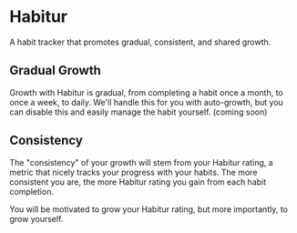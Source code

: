 # Habitur

A habit tracker that promotes gradual, consistent, and shared growth.

## Gradual Growth

Growth with Habitur is gradual, from completing a habit once a month, to once a week, to daily. We'll handle this for you with auto-growth, but you can disable this and easily manage the habit yourself. (coming soon)

## Consistency

The "consistency" of your growth will stem from your Habitur rating, a metric that nicely tracks your progress with your habits. The more consistent you are, the more Habitur rating you gain from each habit completion.

You will be motivated to grow your Habitur rating, but more importantly, to grow yourself.
